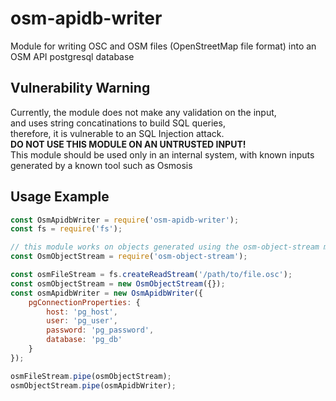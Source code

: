 # osm-apidb-writer
Module for writing OSC and OSM files (OpenStreetMap file format) into an OSM API postgresql database

## Vulnerability Warning
Currently, the module does not make any validation on the input,  
and uses string concatinations to build SQL queries,  
therefore, it is vulnerable to an SQL Injection attack.  
**DO NOT USE THIS MODULE ON AN UNTRUSTED INPUT!**  
This module should be used only in an internal system, with known inputs  
generated by a known tool such as Osmosis  

## Usage Example
```js
const OsmApidbWriter = require('osm-apidb-writer');
const fs = require('fs');

// this module works on objects generated using the osm-object-stream module
const OsmObjectStream = require('osm-object-stream');

const osmFileStream = fs.createReadStream('/path/to/file.osc');
const osmObjectStream = new OsmObjectStream({});
const osmApidbWriter = new OsmApidbWriter({
    pgConnectionProperties: {
        host: 'pg_host',
        user: 'pg_user',
        password: 'pg_password',
        database: 'pg_db'
    }
});

osmFileStream.pipe(osmObjectStream);
osmObjectStream.pipe(osmApidbWriter);
```